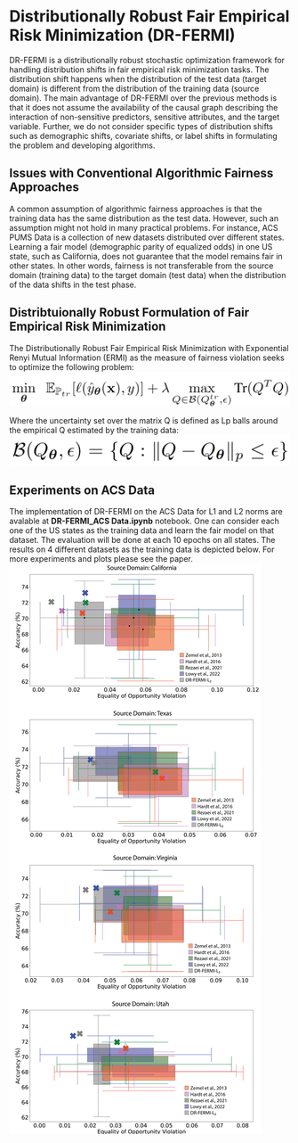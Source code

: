 # Distributionally Robust Fair Empirical Risk Minimization (DR-FERMI)
DR-FERMI is a distributionally robust stochastic optimization framework for handling distribution shifts in fair empirical risk minimization tasks. The distribution shift happens when the distribution of the test data (target domain) is different from the distribution of the training data (source domain). The main advantage of DR-FERMI over the previous methods is that it does not assume the availability of the causal graph describing the interaction of non-sensitive predictors, sensitive attributes, and the target variable. Further, we do not consider specific types of distribution shifts such as demographic shifts, covariate shifts, or label shifts in formulating the problem and developing algorithms.

## Issues with Conventional Algorithmic Fairness Approaches 
A common assumption of algorithmic fairness approaches is that the training data has the same distribution as the test data. However, such an assumption might not hold in many practical problems. For instance, ACS PUMS Data is a collection of new datasets distributed over different states. Learning a fair model (demographic parity of equalized odds) in one US state, such as California, does not guarantee that the model remains fair in other states. In other words, fairness is not transferable from the source domain (training data) to the target domain (test data) when the distribution of the data shifts in the test phase. 

## Distribtuionally Robust Formulation of Fair Empirical Risk Minimization
The Distributionally Robust Fair Empirical Risk Minimization with Exponential Renyi Mutual Information (ERMI) as the measure of fairness violation seeks to optimize the following problem:
![alt text](https://github.com/optimization-for-data-driven-science/DR-FERMI/raw/main/DR_FERMI.png)

Where the uncertainty set over the matrix Q is defined as Lp balls around the empirical Q estimated by the training data:
![alt text](https://github.com/optimization-for-data-driven-science/DR-FERMI/raw/main/USet.png)

## Experiments on ACS Data
The implementation of DR-FERMI on the ACS Data for L1 and L2 norms are avalable at **DR-FERMI_ACS Data.ipynb** notebook. One can consider each one of the US states as the training data and learn the fair model on that dataset. The evaluation will be done at each 10 epochs on all states. The results on 4 different datasets as the training data is depicted below. For more experiments and plots please see the paper.
![alt text](https://github.com/optimization-for-data-driven-science/DR-FERMI/raw/main/States.png)
